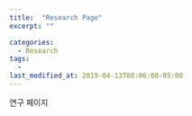 ```yaml
---
title:  "Research Page"
excerpt: ""

categories:
  - Research
tags:
  - 
last_modified_at: 2019-04-13T08:06:00-05:00
---
```


연구 페이지

